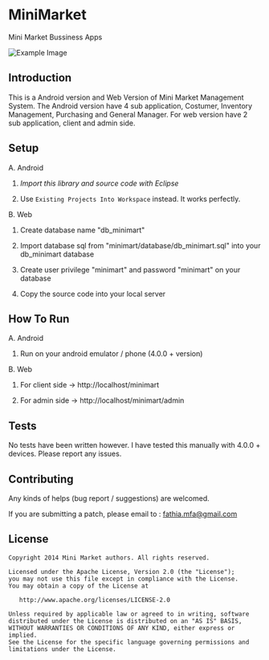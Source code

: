 MiniMarket
==========

Mini Market Bussiness Apps

![Example Image][1]

Introduction
------------
This is a Android version and Web Version of Mini Market Management System. The Android version have 4 sub application, Costumer, Inventory Management, Purchasing and General Manager. For web version have 2 sub application, client and admin side.

Setup
------------
A. Android

  1. *Import this library and source code with Eclipse*

  2. Use `Existing Projects Into Workspace` instead. It works perfectly.

B. Web

  1. Create database name "db_minimart"

  2. Import database sql from "minimart/database/db_minimart.sql" into your db_minimart database
  
  3. Create user privilege "minimart" and password "minimart" on your database
  
  4. Copy the source code into your local server


How To Run
------------
A. Android

  1. Run on your android emulator / phone (4.0.0 + version) 


B. Web

  1. For client side -> http://localhost/minimart

  2. For admin side -> http://localhost/minimart/admin
  


Tests
------------
No tests have been written however. I have tested this manually with 4.0.0 + devices. Please report any issues.

Contributing
------------
Any kinds of helps (bug report / suggestions) are welcomed.

If you are submitting a patch, please email to :
fathia.mfa@gmail.com

License
-------

    Copyright 2014 Mini Market authors. All rights reserved.

    Licensed under the Apache License, Version 2.0 (the "License");
    you may not use this file except in compliance with the License.
    You may obtain a copy of the License at

       http://www.apache.org/licenses/LICENSE-2.0

    Unless required by applicable law or agreed to in writing, software
    distributed under the License is distributed on an "AS IS" BASIS,
    WITHOUT WARRANTIES OR CONDITIONS OF ANY KIND, either express or implied.
    See the License for the specific language governing permissions and
    limitations under the License.

[1]: https://farm3.staticflickr.com/2859/13487272785_4d66d812f1_b.jpg
